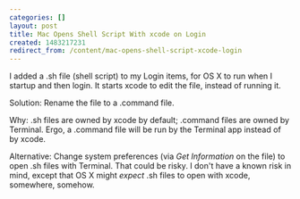 ```yaml
---
categories: []
layout: post
title: Mac Opens Shell Script With xcode on Login
created: 1483217231
redirect_from: /content/mac-opens-shell-script-xcode-login
---
```

I added a .sh file (shell script) to my Login items, for OS X to run when I startup and then login.  It starts xcode to edit the file, instead of running it.

Solution: Rename the file to a .command file.

Why: .sh files are owned by xcode by default; .command files are owned by Terminal.  Ergo, a .command file will be run by the Terminal app instead of by xcode.

Alternative: Change system preferences (via *Get Information* on the file) to open .sh files with Terminal.  That could be risky.  I don't have a known risk in mind, except that OS X might *expect* .sh files to open with xcode, somewhere, somehow.
